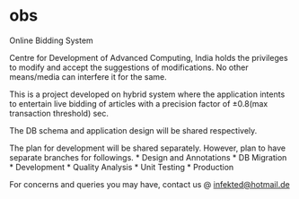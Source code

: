 # obs
Online Bidding System

Centre for Development of Advanced Computing, India holds the privileges to modify and accept the suggestions of modifications. No other means/media can interfere it for the same.

This is a project developed on hybrid system where the application intents to entertain live bidding of articles with a precision factor of ±0.8(max transaction threshold) sec.

The DB schema and application design will be shared respectively.

The plan for development will be shared separately. However, plan to have separate branches for followings.
    * Design and Annotations
    * DB Migration
    * Development
    * Quality Analysis
    * Unit Testing
    * Production

For concerns and queries you may have, contact us @ <bold>infekted@hotmail.de</bold>